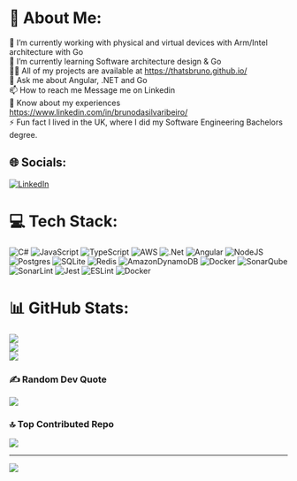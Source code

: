 # 💫 About Me:
🔭 I’m currently working with physical and virtual devices with Arm/Intel architecture with Go<br>🌱 I’m currently learning Software architecture design & Go<br>👨‍💻 All of my projects are available at https://thatsbruno.github.io/<br>💬 Ask me about Angular, .NET and Go<br>📫 How to reach me Message me on Linkedin<br>📄 Know about my experiences https://www.linkedin.com/in/brunodasilvaribeiro/<br>⚡ Fun fact I lived in the UK, where I did my Software Engineering Bachelors degree.


## 🌐 Socials:
[![LinkedIn](https://img.shields.io/badge/LinkedIn-%230077B5.svg?logo=linkedin&logoColor=white)](https://linkedin.com/in/brunodasilvaribeiro) 

# 💻 Tech Stack:
![C#](https://img.shields.io/badge/c%23-%23239120.svg?style=for-the-badge&logo=csharp&logoColor=white) ![JavaScript](https://img.shields.io/badge/javascript-%23323330.svg?style=for-the-badge&logo=javascript&logoColor=%23F7DF1E) ![TypeScript](https://img.shields.io/badge/typescript-%23007ACC.svg?style=for-the-badge&logo=typescript&logoColor=white) ![AWS](https://img.shields.io/badge/AWS-%23FF9900.svg?style=for-the-badge&logo=amazon-aws&logoColor=white) ![.Net](https://img.shields.io/badge/.NET-5C2D91?style=for-the-badge&logo=.net&logoColor=white) ![Angular](https://img.shields.io/badge/angular-%23DD0031.svg?style=for-the-badge&logo=angular&logoColor=white) ![NodeJS](https://img.shields.io/badge/node.js-6DA55F?style=for-the-badge&logo=node.js&logoColor=white) ![Postgres](https://img.shields.io/badge/postgres-%23316192.svg?style=for-the-badge&logo=postgresql&logoColor=white) ![SQLite](https://img.shields.io/badge/sqlite-%2307405e.svg?style=for-the-badge&logo=sqlite&logoColor=white) ![Redis](https://img.shields.io/badge/redis-%23DD0031.svg?style=for-the-badge&logo=redis&logoColor=white) ![AmazonDynamoDB](https://img.shields.io/badge/Amazon%20DynamoDB-4053D6?style=for-the-badge&logo=Amazon%20DynamoDB&logoColor=white) ![Docker](https://img.shields.io/badge/docker-%230db7ed.svg?style=for-the-badge&logo=docker&logoColor=white) ![SonarQube](https://img.shields.io/badge/SonarQube-black?style=for-the-badge&logo=sonarqube&logoColor=4E9BCD) ![SonarLint](https://img.shields.io/badge/SonarLint-CB2029?style=for-the-badge&logo=SONARLINT&logoColor=white) ![Jest](https://img.shields.io/badge/-jest-%23C21325?style=for-the-badge&logo=jest&logoColor=white) ![ESLint](https://img.shields.io/badge/ESLint-4B3263?style=for-the-badge&logo=eslint&logoColor=white) ![Docker](https://img.shields.io/badge/docker-%230db7ed.svg?style=for-the-badge&logo=docker&logoColor=white)
# 📊 GitHub Stats:
![](https://github-readme-stats.vercel.app/api?username=thatsbruno&theme=dark&hide_border=true&include_all_commits=false&count_private=false)<br/>
![](https://github-readme-streak-stats.herokuapp.com/?user=thatsbruno&theme=dark&hide_border=true)<br/>
![](https://github-readme-stats.vercel.app/api/top-langs/?username=thatsbruno&theme=dark&hide_border=true&include_all_commits=false&count_private=false&layout=compact)

### ✍️ Random Dev Quote
![](https://quotes-github-readme.vercel.app/api?type=horizontal&theme=radical)

### 🔝 Top Contributed Repo
![](https://github-contributor-stats.vercel.app/api?username=thatsbruno&limit=5&theme=dark&combine_all_yearly_contributions=true)

---
[![](https://visitcount.itsvg.in/api?id=thatsbruno&icon=0&color=12)](https://visitcount.itsvg.in)

<!-- Proudly created with GPRM ( https://gprm.itsvg.in ) -->
